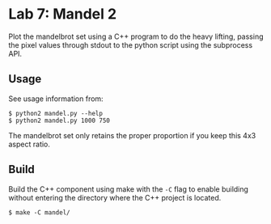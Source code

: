 # Lab 7: Mandel 2

Plot the mandelbrot set using a C++ program to do the heavy lifting, passing the pixel values through stdout to the python script using the subprocess API.

## Usage

See usage information from:

```
$ python2 mandel.py --help
$ python2 mandel.py 1000 750
```

The mandelbrot set only retains the proper proportion if you keep this 4x3 aspect ratio.

## Build

Build the C++ component using make with the `-C` flag to enable building without entering the directory where the C++ project is located.

```
$ make -C mandel/
```
